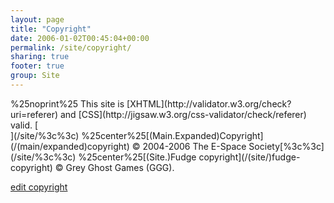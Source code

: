```yaml
---
layout: page
title: "Copyright"
date: 2006-01-02T00:45:04+00:00
permalink: /site/copyright/
sharing: true
footer: true
group: Site
---
```


<div class=''>
%25noprint%25 This site is [XHTML](http://validator.w3.org/check?uri=referer) and 
[CSS](http://jigsaw.w3.org/css-validator/check/referer) valid. [</div>](/site/%3c%3c)
%25center%25[(Main.Expanded)Copyright](/(main/expanded)copyright) &copy; 2004-2006 The E-Space Society[%3c%3c](/site/%3c%3c)
%25center%25[(Site.)Fudge copyright](/(site/)fudge-copyright) &copy; Grey Ghost Games (GGG). 

[edit copyright](/{$default-group}/copyright?action=edit)
